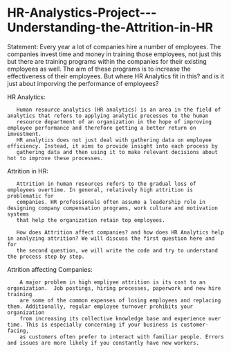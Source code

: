 # HR-Analystics-Project---Understanding-the-Attrition-in-HR



  Statement:
       Every year a lot of companies hire a number of employees. The companies invest time and money in training those employees, not just
       this but there are training programs within the companies for their existing  employees as well. The aim of these programs is to increase
       the effectiveness of their employees. But where HR Analytics fit in this? and is it just about imporving the performance of employees?
       
  HR Analytics:
  
       Human resource analytics (HR analytics) is an area in the field of analytics that refers to applying analytic precesses to the human 
       resource department of an organization in the hope of improving employee performance and therefore getting a better return on imvestment.
       HR analytics does not just deal with gathering data on employee efficiency. Instead, it aims to provide insight into each process by 
       gathering data and then using it to make relevant decisions about hot to improve these processes.
       
  Attrition in HR:
  
       Attrition in human resources refers to the gradual loss of employees overtime. In general, relatively high attrition is problematic for
       companies. HR professionals often assume a leadership role in designing company compensation programs, work culture and motivation systems
       that help the organization retain top employees.
       
       How does Attrition affect companies? and how does HR Analytics help in analyzing attrition? We will discuss the first question here and for 
       the second question, we will write the code and try to understand the process step by step.
       
  Attrition affecting Companies:
  
        A major problem in high empliyee attrition is its cost to an organization.  Job postings, hiring processes, paperwork and new hire training 
        are some of the common expenses of losing employees and replacing them. Additionally, regular employee turnover prohibits your organization
        from increasing its collective knowledge base and experience over time. This is especially concerning if your business is customer-facing,
        as customers often prefer to interact with familiar people. Errors and issues are more likely if you constantly have new workers.
        
        
